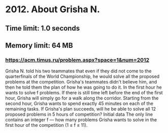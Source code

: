 # 2012. About Grisha N.
## Time limit: 1.0 seconds
## Memory limit: 64 MB
### https://acm.timus.ru/problem.aspx?space=1&num=2012
Grisha N. told his two teammates that even if they did not come to the quarterfinals of the World Championship, he would solve all the proposed problems at the competition. Grisha's teammates didn't believe him, and then he told them the plan of how he was going to do it.
In the first hour he wants to solve f problems. If there is still time left before the end of the first hour, Grisha will simply go for a walk along the corridor. Starting from the second hour, Grisha wants to spend exactly 45 minutes on each of the remaining tasks. If Grisha's plan succeeds, will he be able to solve all 12 proposed problems in 5 hours of competition?
Initial data
The only line contains an integer f — how many problems Grisha wants to solve in the first hour of the competition (1 ≤ f ≤ 11).